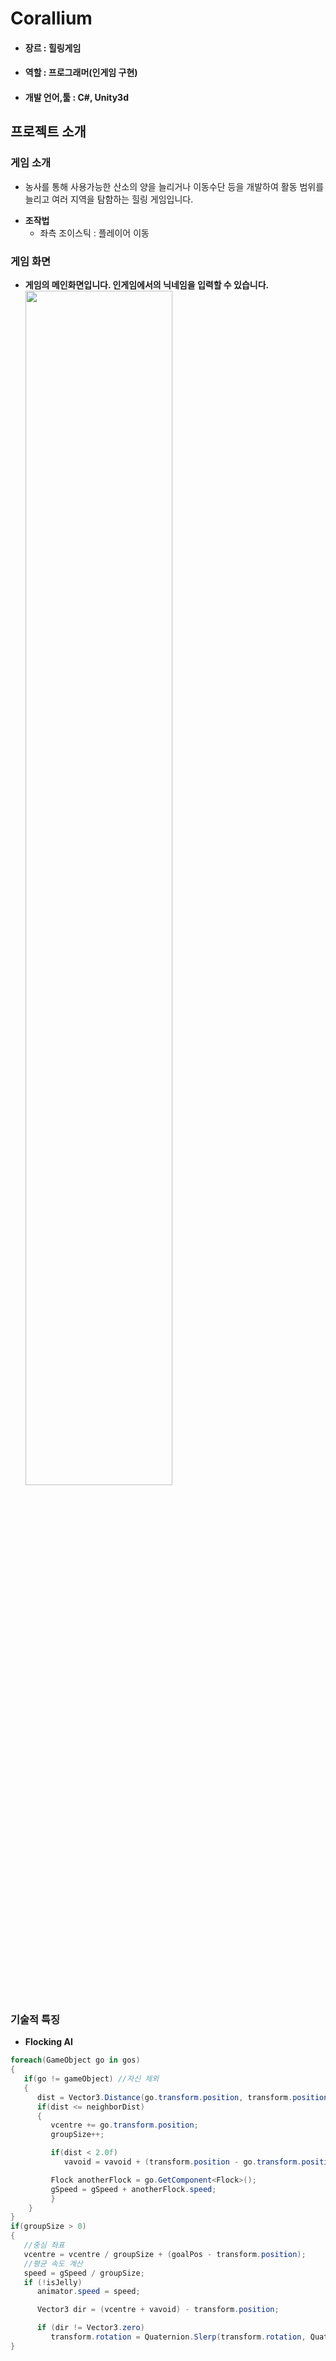 # Corallium
* #### 장르 : 힐링게임
* #### 역할 : 프로그래머(인게임 구현)
* #### 개발 언어,툴 : C#, Unity3d

## 프로젝트 소개
### 게임 소개
* 농사를 통해 사용가능한 산소의 양을 늘리거나 이동수단 등을 개발하여 활동 범위를 늘리고 여러 지역을 탐함하는 힐링 게임입니다.
+ **조작법**
   + 좌측 조이스틱 : 플레이어 이동
### 게임 화면
* **게임의 메인화면입니다. 인게임에서의 닉네임을 입력할 수 있습니다.**
<img width="70%" src=https://user-images.githubusercontent.com/40797534/56102123-ac62c300-5f65-11e9-8b03-c39e0627c82c.png></img>
### 기술적 특징
* **Flocking AI**
```c#
foreach(GameObject go in gos)
{
   if(go != gameObject) //자신 제외
   {
      dist = Vector3.Distance(go.transform.position, transform.position);
      if(dist <= neighborDist)
      {
         vcentre += go.transform.position;
         groupSize++;

         if(dist < 2.0f)
            vavoid = vavoid + (transform.position - go.transform.position);

         Flock anotherFlock = go.GetComponent<Flock>();
         gSpeed = gSpeed + anotherFlock.speed;
         }
    }
}
if(groupSize > 0)
{
   //중심 좌표
   vcentre = vcentre / groupSize + (goalPos - transform.position);
   //평균 속도 계산
   speed = gSpeed / groupSize;
   if (!isJelly)
      animator.speed = speed;

      Vector3 dir = (vcentre + vavoid) - transform.position;

      if (dir != Vector3.zero)
         transform.rotation = Quaternion.Slerp(transform.rotation, Quaternion.LookRotation(dir), rotSpeed * Time.deltaTime);
}
```
